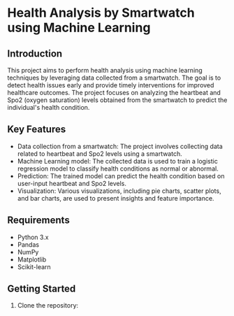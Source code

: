 # Health Analysis by Smartwatch using Machine Learning

## Introduction
This project aims to perform health analysis using machine learning techniques by leveraging data collected from a smartwatch.
The goal is to detect health issues early and provide timely interventions for improved healthcare outcomes.
The project focuses on analyzing the heartbeat and Spo2 (oxygen saturation) levels obtained from the smartwatch to predict the individual's health condition.

## Key Features
- Data collection from a smartwatch: The project involves collecting data related to heartbeat and Spo2 levels using a smartwatch.
- Machine Learning model: The collected data is used to train a logistic regression model to classify health conditions as normal or abnormal.
- Prediction: The trained model can predict the health condition based on user-input heartbeat and Spo2 levels.
- Visualization: Various visualizations, including pie charts, scatter plots, and bar charts, are used to present insights and feature importance.

## Requirements
- Python 3.x
- Pandas
- NumPy
- Matplotlib
- Scikit-learn

## Getting Started
1. Clone the repository:
   

